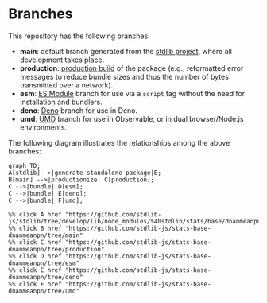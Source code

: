 <!--

@license Apache-2.0

Copyright (c) 2022 The Stdlib Authors.

Licensed under the Apache License, Version 2.0 (the "License");
you may not use this file except in compliance with the License.
You may obtain a copy of the License at

    http://www.apache.org/licenses/LICENSE-2.0

Unless required by applicable law or agreed to in writing, software
distributed under the License is distributed on an "AS IS" BASIS,
WITHOUT WARRANTIES OR CONDITIONS OF ANY KIND, either express or implied.
See the License for the specific language governing permissions and
limitations under the License.

-->

# Branches

This repository has the following branches:

-   **main**: default branch generated from the [stdlib project][stdlib-url], where all development takes place.
-   **production**: [production build][production-url] of the package (e.g., reformatted error messages to reduce bundle sizes and thus the number of bytes transmitted over a network).
-   **esm**: [ES Module][esm-url] branch for use via a `script` tag without the need for installation and bundlers.
-   **deno**: [Deno][deno-url] branch for use in Deno.
-   **umd**: [UMD][umd-url] branch for use in Observable, or in dual browser/Node.js environments.

The following diagram illustrates the relationships among the above branches:

```mermaid
graph TD;
A[stdlib]-->|generate standalone package|B;
B[main] -->|productionize| C[production];
C -->|bundle| D[esm];
C -->|bundle| E[deno];
C -->|bundle| F[umd];

%% click A href "https://github.com/stdlib-js/stdlib/tree/develop/lib/node_modules/%40stdlib/stats/base/dnanmeanpn"
%% click B href "https://github.com/stdlib-js/stats-base-dnanmeanpn/tree/main"
%% click C href "https://github.com/stdlib-js/stats-base-dnanmeanpn/tree/production"
%% click D href "https://github.com/stdlib-js/stats-base-dnanmeanpn/tree/esm"
%% click E href "https://github.com/stdlib-js/stats-base-dnanmeanpn/tree/deno"
%% click F href "https://github.com/stdlib-js/stats-base-dnanmeanpn/tree/umd"
```

[stdlib-url]: https://github.com/stdlib-js/stdlib/tree/develop/lib/node_modules/%40stdlib/stats/base/dnanmeanpn
[production-url]: https://github.com/stdlib-js/stats-base-dnanmeanpn/tree/production
[deno-url]: https://github.com/stdlib-js/stats-base-dnanmeanpn/tree/deno
[umd-url]: https://github.com/stdlib-js/stats-base-dnanmeanpn/tree/umd
[esm-url]: https://github.com/stdlib-js/stats-base-dnanmeanpn/tree/esm